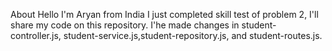 
About
Hello I'm Aryan from India I just completed skill test of problem 2, I'll share my code on this repository.
I'he made changes in student-controller.js, student-service.js,student-repository.js, and student-routes.js.
